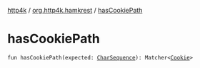 [http4k](../index.md) / [org.http4k.hamkrest](index.md) / [hasCookiePath](./has-cookie-path.md)

# hasCookiePath

`fun hasCookiePath(expected: `[`CharSequence`](https://kotlinlang.org/api/latest/jvm/stdlib/kotlin/-char-sequence/index.html)`): Matcher<`[`Cookie`](../org.http4k.core.cookie/-cookie/index.md)`>`